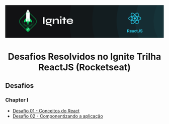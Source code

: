 <img alt="ignite-reactjs" title="ignite-reactjs" src="ignite-reactjs.png">

<h1 align="center">
  Desafios Resolvidos no Ignite Trilha ReactJS (Rocketseat)
</h1>

## Desafios

### Chapter I
- [Desafio 01 - Conceitos do React](https://github.com/andersonheinz/ignite-trilha-reactjs/tree/main/chapter-I-desafio-01)
- [Desafio 02 - Componentizando a aplicação](https://github.com/andersonheinz/ignite-trilha-reactjs/tree/main/chapter-I-desafio-02)

